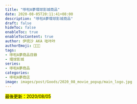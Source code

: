 ```yaml
---
title: "哆啦A夢環球影城商品"
date: 2020-08-05T20:11:41+08:00
description: "哆啦A夢環球影城商品"
draft: false
hideToc: false
enableToc: true
enableTocContent: true
author: 伊琉沙 AKA 哇咔咔
authorEmoji: 👩🏿‍🚀
tags: 
- 哆啦A夢商品目錄
- 環球影城
series:
- 哆啦A夢商品
categories:
- 哆啦A夢商店
image: images/post/Goods/2020_08_movie_popup/main_logo.jpg
---
```

<mark>最後更新：2020/08/05</mark>
